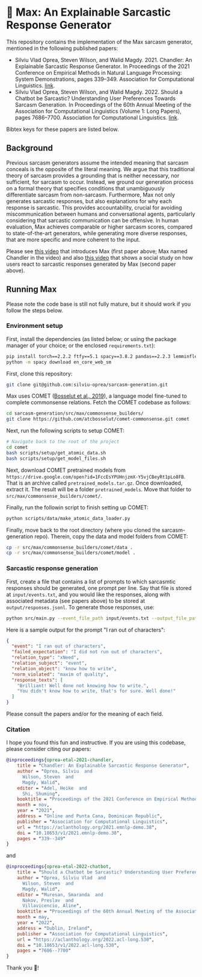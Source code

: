 # 🤖 Max: An Explainable Sarcastic Response Generator

This repository contains the implementation of the Max sarcasm generator, mentioned in the following published papers:
* Silviu Vlad Oprea, Steven Wilson, and Walid Magdy. 2021. Chandler: An Explainable Sarcastic Response Generator. In Proceedings of the 2021 Conference on Empirical Methods in Natural Language Processing: System Demonstrations, pages 339–349. Association for Computational Linguistics. [link](https://aclanthology.org/2021.emnlp-demo.38/).
* Silviu Vlad Oprea, Steven Wilson, and Walid Magdy. 2022. Should a Chatbot be Sarcastic? Understanding User Preferences Towards Sarcasm Generation. In Proceedings of the 60th Annual Meeting of the Association for Computational Linguistics (Volume 1: Long Papers), pages 7686–7700. Association for Computational Linguistics. [link](https://aclanthology.org/2022.acl-long.530/).

Bibtex keys for these papers are listed below.

## Background

Previous sarcasm generators assume the intended meaning that sarcasm conceals is the opposite of the literal meaning. We argue that this traditional theory of sarcasm provides a grounding that is neither necessary, nor sufficient, for sarcasm to occur. Instead, we ground our generation process on a formal theory that specifies conditions that unambiguously differentiate sarcasm from non-sarcasm. Furthermore, Max not only generates sarcastic responses, but also explanations for why each response is sarcastic. This provides accountability, crucial for avoiding miscommunication between humans and conversational agents, particularly considering that sarcastic communication can be offensive. In human evaluation, Max achieves comparable or higher sarcasm scores, compared to state-of-the-art generators, while generating more diverse responses, that are more specific and more coherent to the input.

Please see [this video](https://aclanthology.org/2021.emnlp-demo.38.mp4) that introduces Max (first paper above; Max named Chandler in the video)
and also [this video](https://aclanthology.org/2022.acl-long.530.mp4) that shows a social study on how users react to sarcastic responses generated by Max (second paper above).

## Running Max

Please note the code base is still not fully mature, but it should work if you follow the steps below.

### Environment setup

First, install the dependencies (as listed below; or using the package manager of your choice; or the enclosed `requirements.txt`):

```bash
pip install torch==2.2.2 ftfy==5.1 spacy==3.8.2 pandas==2.2.3 lemminflect==0.2.3 transformers==4.45.2 scipy==1.14.1 ipython==8.28.0
python -m spacy download en_core_web_sm
```

First, clone this repository:

```bash
git clone git@github.com:silviu-oprea/sarcasm-generation.git
```

Max uses COMET ([Bosselut et al., 2019](https://aclanthology.org/P19-1470/)), a language model fine-tuned to complete commonsense relations. Fetch the COMET codebase as follows:

```bash
cd sarcasm-generation/src/max/commonsense_builders/
git clone https://github.com/atcbosselut/comet-commonsense.git comet
```

Next, run the following scripts to setup COMET:

```bash
# Navigate back to the root of the project
cd comet
bash scripts/setup/get_atomic_data.sh
bash scripts/setup/get_model_files.sh
```

Next, download COMET pretrained models from `https://drive.google.com/open?id=1FccEsYPUHnjzmX-Y5vjCBeyRt1pLo8FB`. That is an archive called `pretrained_models.tar.gz`. Once downloaded, extract it. The result will be a folder `pretrained_models`. Move that folder to `src/max/commonsense_builders/comet/`.

Finally, run the followin script to finish setting up COMET:

```bash
python scripts/data/make_atomic_data_loader.py
```

Finally, move back to the root directory (where you cloned the sarcasm-generation repo). Therein, copy the data and model folders from COMET:

```bash
cp -r src/max/commonsense_builders/comet/data .
cp -r src/max/commonsense_builders/comet/model .
```

### Sarcastic response generation

First, create a file that contains a list of prompts to which sarcasmtic responses should be generated, one prompt per line.
Say that file is stored at `input/events.txt`, and you would like the responses, along with associated metadata (see papers above) to be stored at `output/responses.jsonl`.
To generate those responses, use:

```bash
python src/main.py --event_file_path input/events.txt --output_file_path output/responses.json
```

Here is a sample output for the prompt "I ran out of characters":

```json
{
  "event": "I ran out of characters",
  "failed_expectation": "I did not run out of characters",
  "relation_type": "xNeed",
  "relation_subject": "event",
  "relation_object": "know how to write",
  "norm_violated": "maxim of quality",
  "response_texts": [
    "Brilliant! Well done not knowing how to write.",
    "You didn't know how to write, that's for sure. Well done!"
  ]
}
```

Please consult the papers and/or for the meaning of each field.

### Citation

I hope you found this fun and instructive.
If you are using this codebase, please consider citing our papers:

```bibtex
@inproceedings{oprea-etal-2021-chandler,
    title = "Chandler: An Explainable Sarcastic Response Generator",
    author = "Oprea, Silviu  and
      Wilson, Steven  and
      Magdy, Walid",
    editor = "Adel, Heike  and
      Shi, Shuming",
    booktitle = "Proceedings of the 2021 Conference on Empirical Methods in Natural Language Processing: System Demonstrations",
    month = nov,
    year = "2021",
    address = "Online and Punta Cana, Dominican Republic",
    publisher = "Association for Computational Linguistics",
    url = "https://aclanthology.org/2021.emnlp-demo.38",
    doi = "10.18653/v1/2021.emnlp-demo.38",
    pages = "339--349"
}
```

and

```bibtex
@inproceedings{oprea-etal-2022-chatbot,
    title = "Should a Chatbot be Sarcastic? Understanding User Preferences Towards Sarcasm Generation",
    author = "Oprea, Silviu Vlad  and
      Wilson, Steven  and
      Magdy, Walid",
    editor = "Muresan, Smaranda  and
      Nakov, Preslav  and
      Villavicencio, Aline",
    booktitle = "Proceedings of the 60th Annual Meeting of the Association for Computational Linguistics (Volume 1: Long Papers)",
    month = may,
    year = "2022",
    address = "Dublin, Ireland",
    publisher = "Association for Computational Linguistics",
    url = "https://aclanthology.org/2022.acl-long.530",
    doi = "10.18653/v1/2022.acl-long.530",
    pages = "7686--7700"
}
```

Thank you 🙂!
